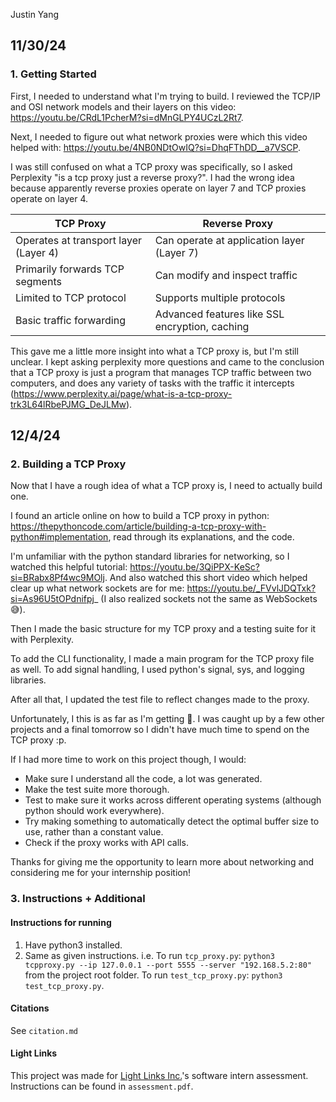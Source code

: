 Justin Yang
## 11/30/24

### 1. Getting Started

First, I needed to understand what I'm trying to build. I reviewed the TCP/IP and OSI network models and their layers on this video: https://youtu.be/CRdL1PcherM?si=dMnGLPY4UCzL2Rt7. 

Next, I needed to figure out what network proxies were which this video helped with: https://youtu.be/4NB0NDtOwIQ?si=DhqFThDD__a7VSCP. 

I was still confused on what a TCP proxy was specifically, so I asked Perplexity "is a tcp proxy just a reverse proxy?". I had the wrong idea because apparently reverse proxies operate on layer 7 and TCP proxies operate on layer 4.

| TCP Proxy                             | Reverse Proxy                                  |
| ------------------------------------- | ---------------------------------------------- |
| Operates at transport layer (Layer 4) | Can operate at application layer (Layer 7)     |
| Primarily forwards TCP segments       | Can modify and inspect traffic                 |
| Limited to TCP protocol               | Supports multiple protocols                    |
| Basic traffic forwarding              | Advanced features like SSL encryption, caching |

This gave me a little more insight into what a TCP proxy is, but I'm still unclear. I kept asking perplexity more questions and came to the conclusion that a TCP proxy is just a program that manages TCP traffic between two computers, and does any variety of tasks with the traffic it intercepts (https://www.perplexity.ai/page/what-is-a-tcp-proxy-trk3L64lRbePJMG_DeJLMw).


## 12/4/24
### 2. Building a TCP Proxy

Now that I have a rough idea of what a TCP proxy is, I need to actually build one.

I found an article online on how to build a TCP proxy in python: https://thepythoncode.com/article/building-a-tcp-proxy-with-python#implementation, read through its explanations, and the code. 

I'm unfamiliar with the python standard libraries for networking, so I watched this helpful tutorial: https://youtu.be/3QiPPX-KeSc?si=BRabx8Pf4wc9MOlj. And also watched this short video which helped clear up what network sockets are for me: https://youtu.be/_FVvlJDQTxk?si=As96U5tOPdnifpj_ (I also realized sockets not the same as WebSockets 😅).

Then I made the basic structure for my TCP proxy and a testing suite for it with Perplexity.

To add the CLI functionality, I made a main program for the TCP proxy file as well. To add signal handling, I used python's signal, sys, and logging libraries.

After all that, I updated the test file to reflect changes made to the proxy.

Unfortunately, I this is as far as I'm getting 🥲. I was caught up by a few other projects and a final tomorrow so I didn't have much time to spend on the TCP proxy :p. 

If I had more time to work on this project though, I would: 
* Make sure I understand all the code, a lot was generated.
* Make the test suite more thorough.
* Test to make sure it works across different operating systems (although python should work everywhere).
* Try making something to automatically detect the optimal buffer size to use, rather than a constant value.
* Check if the proxy works with API calls.

Thanks for giving me the opportunity to learn more about networking and considering me for your internship position!

### 3. Instructions + Additional 
#### Instructions for running
1. Have python3 installed. 
2. Same as given instructions. i.e. 
   To run `tcp_proxy.py`: `python3 tcpproxy.py --ip 127.0.0.1 --port 5555 --server "192.168.5.2:80"` from the project root folder.
   To run `test_tcp_proxy.py`: `python3 test_tcp_proxy.py`.
#### Citations
See `citation.md`

#### Light Links
This project was made for [Light Links Inc.](https://www.linkedin.com/company/lightlinks-inc/)'s software intern assessment. Instructions can be found in `assessment.pdf`.



